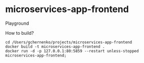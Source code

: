 # microservices-app-frontend
Playground

How to build?
```
cd /Users/gchernenko/projects/microservices-app-frontend
docker build -t microservices-app-frontend .
docker run -d -p 127.0.0.1:80:5859 --restart unless-stopped microservices-app-frontend;
```
